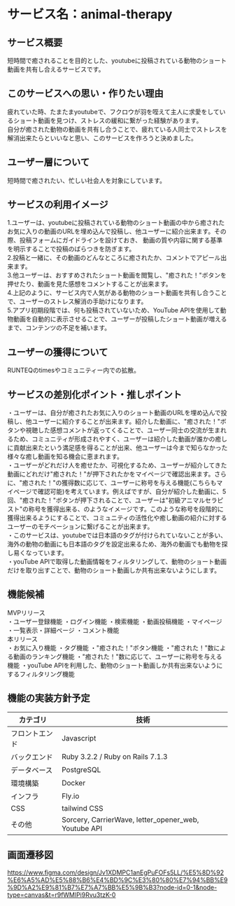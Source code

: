 # サービス名：animal-therapy
## サービス概要
短時間で癒されることを目的とした、youtubeに投稿されている動物のショート動画を共有し合えるサービスです。<br>
## このサービスへの思い・作りたい理由
疲れていた時、たまたまyoutubeで、フクロウが羽を咥えて主人に求愛をしているショート動画を見つけ、ストレスの緩和に繋がった経験があります。<br>
自分が癒された動物の動画を共有し合うことで、疲れている人同士でストレスを解消出来たらといいなと思い、このサービスを作ろうと決めました。<br>
## ユーザー層について
短時間で癒されたい、忙しい社会人を対象にしています。
## サービスの利用イメージ
1.ユーザーは、youtubeに投稿されている動物のショート動画の中から癒されたお気に入りの動画のURLを埋め込んで投稿し、他ユーザーに紹介出来ます。その際、投稿フォームにガイドラインを設けておき、
動画の質や内容に関する基準を明示することで投稿のばらつきを防ぎます。<br>
2.投稿と一緒に、その動画のどんなところに癒されたか、コメントでアピール出来ます。<br>
3.他ユーザーは、おすすめされたショート動画を閲覧し、"癒された！"ボタンを押せたり、動画を見た感想をコメントすることが出来ます。<br>
4.上記のように、サービス内で人気がある動物のショート動画を共有し合うことで、ユーザーのストレス解消の手助けになります。<br>
5.アプリ初期段階では、何も投稿されていないため、YouTube APIを使用して動物動画を自動的に表示させることで、ユーザーが投稿したショート動画が増えるまで、コンテンツの不足を補います。<br>
## ユーザーの獲得について
RUNTEQのtimesやコミュニティー内での拡散。
## サービスの差別化ポイント・推しポイント
・ユーザーは、自分が癒されたお気に入りのショート動画のURLを埋め込んで投稿し、他ユーザーに紹介することが出来ます。紹介した動画に、"癒された！"ボタンや視聴した感想コメントが返ってくることで、ユーザー同士の交流が生まれるため、コミュニティが形成されやすく、ユーザーは紹介した動画が誰かの癒しに貢献出来たという満足感を得ることが出来、他ユーザーは今まで知らなかった様々な癒し動画を知る機会に恵まれます。<br>
・ユーザーがどれだけ人を癒せたか、可視化するため、ユーザーが紹介してきた動画にどれだけ"癒された！"が押下されたかをマイページで確認出来ます。さらに、"癒された！"の獲得数に応じて、ユーザーに称号を与える機能(こちらもマイページで確認可能)を考えています。例えばですが、自分が紹介した動画に、5回、"癒された！"ボタンが押下されることで、ユーザーは"初級アニマルセラピスト"の称号を獲得出来る、のようなイメージです。このような称号を段階的に獲得出来るようにすることで、コミュニティの活性化や癒し動画の紹介に対するユーザーのモチベーションに繋げることが出来ます。<br>
・このサービスは、youtubeでは日本語のタグが付けられていないことが多い、海外の動物の動画にも日本語のタグを設定出来るため、海外の動画でも動物を探し易くなっています。<br>
・youTube APIで取得した動画情報をフィルタリングして、動物のショート動画だけを取り出すことで、動物のショート動画しか共有出来ないようにします。 <br>
## 機能候補
MVPリリース<br>
・ユーザー登録機能
・ログイン機能
・検索機能
・動画投稿機能
・マイページ
・一覧表示・詳細ページ
・コメント機能<br>
本リリース<br>
・お気に入り機能
・タグ機能
・"癒された！"ボタン機能
・"癒された！"数による動画のランキング機能
・"癒された！"数に応じて、ユーザーに称号を与える機能
・youTube APIを利用した、動物のショート動画しか共有出来ないようにするフィルタリング機能<br>
## 機能の実装方針予定
| カテゴリ | 技術 |
| --- | --- |
| フロントエンド | Javascript |
| バックエンド | Ruby 3.2.2 / Ruby on Rails 7.1.3 |
| データベース | PostgreSQL |
| 環境構築 | Docker |
| インフラ | Fly.io |
| CSS | tailwind CSS |
| その他 | Sorcery, CarrierWave, letter_opener_web, Youtube API |
## 画面遷移図
https://www.figma.com/design/Jv1XDMPC1anEgPuFOFs5LL/%E5%8D%92%E6%A5%AD%E5%88%B6%E4%BD%9C%E3%80%80%E7%94%BB%E9%9D%A2%E9%81%B7%E7%A7%BB%E5%9B%B3?node-id=0-1&node-type=canvas&t=r9fWMlPi9Rvu3tzK-0
